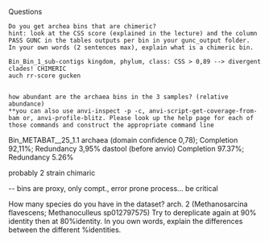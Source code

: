 Questions

    Do you get archea bins that are chimeric?
    hint: look at the CSS score (explained in the lecture) and the column PASS GUNC in the tables outputs per bin in your gunc_output folder.
    In your own words (2 sentences max), explain what is a chimeric bin.

    Bin_Bin_1_sub-contigs kingdom, phylum, class: CSS > 0,89 --> divergent clades! CHIMERIC
    auch rr-score gucken


    how abundant are the archaea bins in the 3 samples? (relative abundance)
    **you can also use anvi-inspect -p -c, anvi-script-get-coverage-from-bam or, anvi-profile-blitz. Please look up the help page for each of those commands and construct the appropriate command line

Bin_METABAT__25_1.1 
archaea (domain confidence 0,78); Completion 92,11%; Redundancy 3,95%
dastool (before anvio) Completion   97.37%; Redundancy 5.26%

probably 2 strain chimaric 

-- bins are proxy, only compt., error prone process... be critical 


How many species do you have in the dataset?
arch. 2 (Methanosarcina flavescens; Methanoculleus sp012797575)
 Try to dereplicate again at 90% identity then at 80%identity. In you own words, explain the differences between the different %identities.


